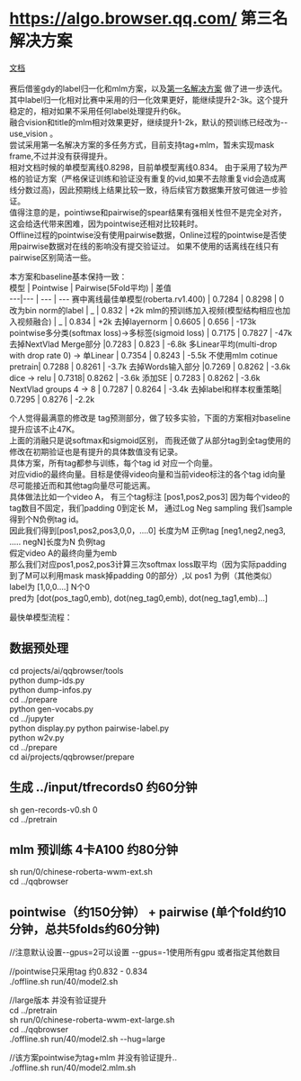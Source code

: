 # https://algo.browser.qq.com/ 第三名解决方案    
[文档](https://note.youdao.com/s/WlmA0aUJ) <br>   
赛后借鉴gdy的label归一化和mlm方案，以及[第一名解决方案](https://github.com/zr2021/2021_QQ_AIAC_Tack1_1st) 做了进一步迭代。  
其中label归一化相对比赛中采用的归一化效果更好，能继续提升2-3k。这个提升稳定的，相对如果不采用任何label处理提升约6k。   
融合vision和title的mlm相对效果更好，继续提升1-2k，默认的预训练已经改为--use_vision 。  
尝试采用第一名解决方案的多任务方式，目前支持tag+mlm，暂未实现mask frame,不过并没有获得提升。     
相对文档时候的单模型离线0.8298，目前单模型离线0.834。 
由于采用了较为严格的验证方案（严格保证训练和验证没有重复的vid,如果不去除重复vid会造成离线分数过高)，因此预期线上结果比较一致，待后续官方数据集开放可做进一步验证。    
值得注意的是，pointiwse和pairwise的spear结果有强相关性但不是完全对齐，这会给迭代带来困难，因为pointwise还相对比较耗时。   
Offline过程的pointwise没有使用pairwise数据，Online过程的pointwise是否使用pairwise数据对在线的影响没有提交验证过。 如果不使用的话离线在线只有pairwise区别简洁一些。  

本方案和baseline基本保持一致：  
模型 | Pointwise | Pairwise(5Fold平均) | 差值  
---|--- | --- | ---
赛中离线最佳单模型(roberta.rv1.400) | 0.7284 |  0.8298 | 0 
改为bin norm的label | _ |  0.832 | +2k
mlm的预训练加入视频(模型结构相应也加入视频融合) | _ |  0.834 | +2k
去掉layernorm | 0.6605 | 0.656 | -173k
pointwise多分类(softmax loss)->多标签(sigmoid loss) | 0.7175 | 0.7827 | -47k
去掉NextVlad Merge部分 |0.7283 | 0.823 | -6.8k
多Linear平均(multi-drop with drop rate 0) -> 单Linear | 0.7354 | 0.8243 | -5.5k
不使用mlm cotinue pretrain| 0.7288 | 0.8261 | -3.7k
去掉Words输入部分 |0.7269 | 0.8262 | -3.6k
dice -> relu | 0.7318| 0.8262 | -3.6k
添加SE | 0.7283 | 0.8262 | -3.6k
NextVlad groups 4 -> 8 | 0.7287 | 0.8264 | -3.4k 
去掉label和样本权重策略| 0.7295 | 0.8276 | -2.2k

个人觉得最满意的修改是 tag预测部分，做了较多实验，下面的方案相对baseline提升应该不止47K。  
上面的消融只是说softmax和sigmoid区别， 而我还做了从部分tag到全tag使用的修改在初期验证也是有提升的具体数值没有记录。   
具体方案，所有tag都参与训练，每个tag id 对应一个向量。  
对应vidio的最终向量。目标是使得video向量和当前video标注的各个tag id向量尽可能接近而和其他tag向量尽可能远离。    
具体做法比如一个video A， 有三个tag标注 [pos1,pos2,pos3] 因为每个video的tag数目不固定，我们padding 0到定长 M， 通过Log Neg sampling 我们sample得到个N负例tag id。    
因此我们得到[pos1,pos2,pos3,0,0，....0] 长度为M 正例tag  [neg1,neg2,neg3, ..... negN]长度为N 负例tag    
假定video A的最终向量为emb   
那么我们对应pos1,pos2,pos3计算三次softmax loss取平均（因为实际padding到了M可以利用mask mask掉padding 0的部分）,以 pos1 为例（其他类似）  
label为 [1,0,0....] N个0     
pred为 [dot(pos_tag0,emb), dot(neg_tag0,emb), dot(neg_tag1,emb)...]    


最快单模型流程：  
## 数据预处理  
cd projects/ai/qqbrowser/tools  
python dump-ids.py  
python dump-infos.py  
cd ../prepare  
python gen-vocabs.py  
cd ../jupyter  
python display.py 
python pairwise-label.py  
python w2v.py  
cd ../prepare  
cd ai/projects/qqbrowser/prepare  
## 生成 ../input/tfrecords0  约60分钟  
sh gen-records-v0.sh 0  
cd ../pretrain   
## mlm 预训练 4卡A100 约80分钟  
sh run/0/chinese-roberta-wwm-ext.sh    
cd ../qqbrowser   
## pointwise（约150分钟） + pairwise (单个fold约10分钟，总共5folds约60分钟)  
//注意默认设置--gpus=2可以设置 --gpus=-1使用所有gpu 或者指定其他数目  

//pointwise只采用tag  约0.832 - 0.834  
./offline.sh run/40/model2.sh  

//large版本 并没有验证提升  
cd ../pretrain   
sh run/0/chinese-roberta-wwm-ext-large.sh     
cd ../qqbrowser  
./offline.sh run/40/model2.sh --hug=large  

//该方案pointwise为tag+mlm 并没有验证提升..  
./offline.sh run/40/model2.mlm.sh    

